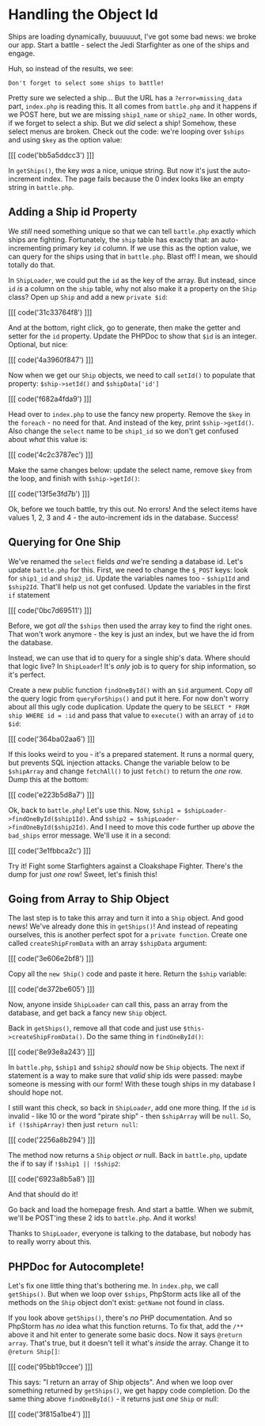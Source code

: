 # Handling the Object Id

Ships are loading dynamically, buuuuuut, I've got some bad news: we broke
our app. Start a battle - select the Jedi Starfighter as one of the ships 
and engage.

Huh, so instead of the results, we see:

    Don't forget to select some ships to battle!

Pretty sure we selected a ship... But the URL has a `?error=missing_data` part, 
`index.php` is reading this. It all comes from `battle.php` and it happens 
if we POST here, but we are missing `ship1_name` or `ship2_name`. In other words, 
if we forget to select a ship. But we *did* select a ship! Somehow, these select 
menus are broken. Check out the code: we're looping over `$ships` and using `$key` 
as the option value:

[[[ code('bb5a5ddcc3') ]]]

In `getShips()`, the key *was* a nice, unique string. But now it's just the
auto-increment index. The page fails because the 0 index looks like an empty
string in `battle.php`.

## Adding a Ship id Property

We *still* need something unique so that we can tell `battle.php` exactly
which ships are fighting. Fortunately, the `ship` table has exactly that:
an auto-incrementing primary key `id` column. If we use this as the option value,
we can query for the ships using that in `battle.php`. Blast off! I mean,
we should totally do that.

In `ShipLoader`, we could put the `id` as the key of the array. But instead,
since `id` *is* a column on the `ship` table, why not also make it a property
on the `Ship` class? Open up `Ship` and add a new `private $id`:

[[[ code('31c33764f8') ]]]

And at the bottom, right click, go to generate, then make the getter and
setter for the `id` property. Update the PHPDoc to show that `$id` is an
integer. Optional, but nice:

[[[ code('4a3960f847') ]]]

Now when we get our `Ship` objects, we need to call `setId()` to populate
that property: `$ship->setId()` and `$shipData['id']`

[[[ code('f682a4fda9') ]]]

Head over to `index.php` to use the fancy new property. Remove the `$key`
in the `foreach` - no need for that. And instead of the key, print `$ship->getId()`.
Also change the `select` name to be `ship1_id` so we don't get confused about
*what* this value is:

[[[ code('4c2c3787ec') ]]]

Make the same changes below: update the select name, remove `$key` from the
loop, and finish with `$ship->getId()`:

[[[ code('13f5e3fd7b') ]]]

Ok, before we touch battle, try this out. No errors! And the select items
have values 1, 2, 3 and 4 - the auto-increment ids in the database. Success!

## Querying for One Ship

We've renamed the `select` fields *and* we're sending a database id. Let's
update `battle.php` for this. First, we need to change the `$_POST` keys:
look for `ship1_id` and `ship2_id`. Update the variables names too - `$ship1Id`
and `$ship2Id`. That'll help us not get confused. Update the variables in
the first `if` statement

[[[ code('0bc7d69511') ]]]

Before, we got *all* the `$ships` then used the array key to find the right
ones. That won't work anymore - the key is just an index, but we have the
id from the database.

Instead, we can use that id to query for a single ship's data. Where
should that logic live? In `ShipLoader`! It's *only* job is to query for
ship information, so it's perfect. 

Create a new public function `findOneById()` with an `$id` argument. Copy
*all* the query logic from `queryForShips()` and put it here. For now don't
worry about all this ugly code duplication. Update the query to be
`SELECT * FROM ship WHERE id = :id` and pass that value to `execute()` with
an array of `id` to `$id`:

[[[ code('364ba02aa6') ]]]

If this looks weird to you - it's a prepared statement. It runs a normal query,
but prevents SQL injection attacks. Change the variable below to be `$shipArray`
and change `fetchAll()` to just `fetch()` to return the *one* row. Dump this
at the bottom:

[[[ code('e223b5d8a7') ]]]

Ok, back to `battle.php`! Let's use this. Now, `$ship1 = $shipLoader->findOneById($ship1Id)`.
And `$ship2 = $shipLoader->findOneById($ship2Id)`. And I need to move this
code further up *above* the `bad_ships` error message. We'll use it in a second:

[[[ code('3e1fbbca2c') ]]]

Try it! Fight some Starfighters against a Cloakshape Fighter. There's the
dump for just *one* row! Sweet, let's finish this!

## Going from Array to Ship Object

The last step is to take this array and turn it into a `Ship` object. And
good news! We've already done this in `getShips()`! And instead of repeating
ourselves, this is another perfect spot for a `private function`. Create
one called `createShipFromData` with an array `$shipData` argument:

[[[ code('3e606e2bf8') ]]]

Copy all the `new Ship()` code and paste it here. Return the `$ship` variable:

[[[ code('de372be605') ]]]

Now, anyone inside `ShipLoader` can call this, pass an array from the database,
and get back a fancy new `Ship` object.

Back in `getShips()`, remove all that code and just use `$this->createShipFromData()`.
Do the same thing in `findOneById()`:

[[[ code('8e93e8a243') ]]]

In `battle.php`, `$ship1` and `$ship2` *should* now be `Ship` objects. The
next if statement is a way to make sure that *valid* ship ids were passed:
maybe someone is messing with our form! With these tough ships in my database
I should hope not. 

I still want this check, so back in `ShipLoader`, add one more thing. If
the `id` is invalid - like 10 or the word "pirate ship" - then `$shipArray`
will be `null`. So, `if (!$shipArray)` then just `return null`:

[[[ code('2256a8b294') ]]]

The method now returns a `Ship` object *or* null. Back in `battle.php`, update
the if to say if `!$ship1 || !$ship2`:

[[[ code('6923a8b5a8') ]]]

And that should do it!

Go back and load the homepage fresh. And start a battle. When we submit,
we'll be POST'ing these 2 ids to `battle.php`. And it works!

Thanks to `ShipLoader`, everyone is talking to the database, but nobody has
to really worry about this.

## PHPDoc for Autocomplete!

Let's fix one little thing that's bothering me. In `index.php`, we call
`getShips()`. But when we loop over `$ships`, PhpStorm acts like all of the
methods on the `Ship` object don't exist: `getName` not found in class.

If you look above `getShips()`, there's *no* PHP documentation. And so PhpStorm
has *no* idea what this function returns. To fix that, add the `/**` above
it and hit enter to generate some basic docs. Now it says `@return array`.
That's true, but it doesn't tell it what's *inside* the array. Change it
to `@return Ship[]`:

[[[ code('95bb19ccee') ]]]

This says: "I return an array of Ship objects". And when we loop over something
returned by `getShips()`, we get happy code completion. Do the same thing
above `findOneById()` - it returns just *one* `Ship` or null:

[[[ code('3f815a1be4') ]]]
